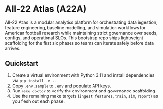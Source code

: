 # All-22 Atlas (A22A)

All-22 Atlas is a modular analytics platform for orchestrating data ingestion, feature engineering, baseline modelling, and simulation workflows for American football research while maintaining strict governance over seeds, configs, and operational SLOs. This bootstrap repo ships lightweight scaffolding for the first six phases so teams can iterate safely before data arrives.

## Quickstart
1. Create a virtual environment with Python 3.11 and install dependencies via `pip install -e .`.
2. Copy `.env.sample` to `.env` and populate API keys.
3. Run `make doctor` to verify the environment and governance scaffolding.
4. Use the remaining make targets (`ingest`, `features`, `train`, `sim`, `report`) as you flesh out each phase.
